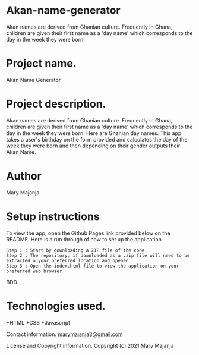 # Akan-name-generator
Akan names are derived from Ghanian culture. Frequently in Ghana, children are given their first name as a 'day name' which corresponds to the day in the week they were born.
<h1>Project name.</h1>
Akan Name Generator
<h1>Project description.</h1>
Akan names are derived from Ghanian culture. Frequently in Ghana, children are given their first name as a 'day name' which corresponds to the day in the week they were born. Here are Ghanian day names. This app takes a user's birthday on the form provided and calculates the day of the week they were born and then depending on their gender outputs their Akan Name. 
<h1>Author</h1>
Mary Majanja
<h1>Setup instructions</h1>
To view the app, open the Github Pages link provided below on the README. Here is a run through of how to set up the application

    Step 1 : Start by downloading a ZIP file of the code.
    Step 2 : The repository, if downloaded as a .zip file will need to be extracted o your preferred location and opened
    Step 3 : Open the index.html file to view the application on your preferred web browser

BDD.
<h1>Technologies used.</h1>
    *HTML
    *CSS
    *Javascript

<hl>Contact information.</hl>
marymajanja3@gmail.com

<hl>License and Copyright information.</hl>
Copyright (c) 2021 Mary Majanja
